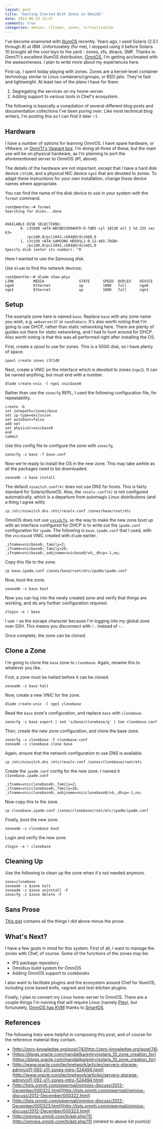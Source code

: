 ```yaml
---
layout: post
title: "Getting Started With Zones on OmniOS"
date: 2013-06-23 23:47
comments: true
categories: omnios, illumos, zones, virtualization
---
```


I've become enamored with
[IllumOS](http://wiki.illumos.org/display/illumos/illumos+Home)
recently. Years ago, I used Solaris (2.5.1 through 8) at IBM.
Unfortunately (for me), I stopped using it before Solaris 10 brought
all the cool toys to the yard - zones, zfs, dtrace, SMF. Thanks to
OmniTI's excellent IllumOS distribution,
[OmniOS](http://omnios.omniti.com), I'm getting acclimated with the
awesomeness. I plan to write more about my experiences here.

First up, I spent today playing with zones. Zones are a kernel-level
container technology similar to Linux containers/cgroups, or BSD
jails. They're fast and lightweight. At least two of the plans I have
for them:

1. Segregating the services on my home-server.
2. Adding support to various tools in Chef's ecosystem.

The following is basically a compilation of several different blog
posts and documentation collections I've been poring over. Like most
technical blog writers, I'm posting this so I can find it later :-).

## Hardware

I have a number of options for learning OmniOS. I have spare hardware,
or VMware, or
[OmniTI's Vagrant box](http://omnios.omniti.com/wiki.php/Installation#UsingVagrant).
I'm doing all three of these, but the main use will be on physical
hardware, as I'm planning to port the aforementioned server to OmniOS
(#1, above).

The details of the hardware are not important, except that I have a
hard disk device `c3t1d0`, and a physical NIC device `nge1` that are
devoted to zones. To adapt these instructions for your own
installation, change those device names where appropriate.

You can find the name of the disk device to use in your system with
the `format` command.

    root@menthe:~# format
    Searching for disks...done


    AVAILABLE DISK SELECTIONS:
           0. c3t0d0 <ATA-WDCWD1500AHFD-0-7QR5 cyl 18238 alt 2 hd 255 sec 63>
              /pci@0,0/pci1043,cb84@d/disk@0,0
           1. c3t1d0 <ATA-SAMSUNG HD501LJ-0-12-465.76GB>
              /pci@0,0/pci1043,cb84@d/disk@1,0
    Specify disk (enter its number): ^D

Here I wanted to use the Samsung disk.

Use `dladm` to find the network devices:

    root@menthe:~# dladm show-phys
    LINK         MEDIA                STATE      SPEED  DUPLEX    DEVICE
    nge0         Ethernet             up         1000   full      nge0
    nge1         Ethernet             up         1000   full      nge1

## Setup

The example zone here is named `base`. Replace `base` with any zone
name you wish, e.g. `webserver37` or `noodlebarn`. It's also worth
noting that I'm going to use DHCP, rather than static networking here.
There are plenty of guides out there for static networking, and I had
to hunt around for DHCP. Also worth noting is that this was all
performed right after installing the OS.

First, create a zpool to use for zones. This is a 500G disk, so I have
plenty of space.

    zpool create zones c3t1d0

Next, create a VNIC on the interface which is devoted to zones
(`nge1`). It can be named anything, but must end with a number.

    dladm create-vnic -l nge1 vnicbase0

Rather than use the `zonecfg` REPL, I used the following configuration
file, for repeatability.

    create -b
    set zonepath=/zones/base
    set ip-type=exclusive
    set autoboot=false
    add net
    set physical=vnicbase0
    end
    commit

Use this config file to configure the zone with `zonecfg`.

    zonecfg -z base -f base.conf

Now we're ready to install the OS in the new zone. This may take
awhile as all the packages need to be downloaded.

    zoneadm -z base install

The default `nsswitch.conf(4)` does not use DNS for hosts. This is
fairly standard for Solaris/IllumOS. Also, the `resolv.conf(4)` is not
configured automatically, which is a departure from automagic Linux
distributions (and a thing I agree with).

    cp /etc/nsswitch.dns /etc/resolv.conf /zones/base/root/etc

OmniOS does not use
[`sysidcfg`](http://lists.omniti.com/pipermail/omnios-discuss/2012-December/000323.html),
so the way to make the new zone boot up with an interface configured
for DHCP is to write out the `ipadm.conf` configuration for `ipadm`.
The following is `base.ipadm.conf` that I used, with the `vnicbase0`
VNIC created with `dladm` earlier.

    _ifname=vnicbase0;_family=2;
    _ifname=vnicbase0;_family=26;
    _ifname=vnicbase0;_aobjname=vnicbase0/v4;_dhcp=-1,no;

Copy this file to the zone.

    cp base.ipadm.conf /zones/base/root/etc/ipadm/ipadm.conf

Now, boot the zone.

    zoneadm -z base boot

Now you can log into the newly created zone and verify that things are
working, and do any further configuration required.

    zlogin -e ! base

I use `!` as the escape character because I'm logging into my global
zone over SSH. This means you disconnect with `!.` instead of `~.`.

Once complete, the zone can be cloned.

## Clone a Zone

I'm going to clone the `base` zone to `clonebase`. Again, rename this
to whatever you like.

First, a zone must be halted before it can be cloned.

    zoneadm -z base halt

Now, create a new VNIC for the zone.

    dladm create-vnic -l nge1 clonebase

Read the `base` zone's configuration, and replace `base` with
`clonebase`.

    zonecfg -z base export | sed 's/base/clonebase/g' | tee clonebase.conf

Then, create the new zone configuration, and clone the base zone.

    zonecfg -z clonebase -f clonebase.conf
    zoneadm -z clonebase clone base

Again, ensure that the network configuration to use DNS is available.

    cp /etc/nsswitch.dns /etc/resolv.conf /zones/clonebase/root/etc

Create the `ipadm.conf` config for the new zone. I named it `clonebase.ipadm.conf`

    _ifname=vnicclonebase0;_family=2;
    _ifname=vnicclonebase0;_family=26;
    _ifname=vnicclonebase0;_aobjname=vnicclonebase0/v4;_dhcp=-1,no;

Now copy this to the zone.

    cp clonebase.ipadm.conf /zones/clonebase/root/etc/ipadm/ipadm.conf

Finally, boot the new zone.

    zoneadm -z clonebase boot

Login and verify the new zone.

    zlogin -e ! clonebase

## Cleaning Up

Use the following to clean up the zone when it's not needed anymore.

    zone=clonebase
    zoneadm -z $zone halt
    zoneadm -z $zone uninstall -F
    zonecfg -z $zone delete -F

## Sans Prose

[This gist](https://gist.github.com/jtimberman/5848129) contains all
the things I did above minus the prose.

## What's Next?

I have a few goals in mind for this system. First of all, I want to
manage the zones with Chef, of course. Some of the functions of the
zones may be:

* IPS package repository
* Omnibus build system for OmniOS
* Adding OmniOS support to cookbooks

I also want to facilitate plugins and the ecosystem around Chef for
IllumOS, including zone based knife, vagrant and test-kitchen plugins.

Finally, I plan to convert my Linux home-server to OmniOS. There are a
couple things I'm running that will require Linux (namely
[Plex](http://www.plexapp.com)), but fortunately,
[OmniOS has KVM](http://omnios.omniti.com/wiki.php/VirtualMachinesKVM)
thanks to [SmartOS](http://smartos.org).

## References

The following links were helpful in composing this post, and of course
for the reference material they contain.

* [http://zero-knowledge.org/post/74](http://zero-knowledge.org/post/74)
* [https://blogs.oracle.com/mandalika/entry/solaris_10_zone_creation_for](https://blogs.oracle.com/mandalika/entry/solaris_10_zone_creation_for)
* [http://www.oracle.com/technetwork/articles/servers-storage-admin/o11-092-s11-zones-intro-524494.html](http://www.oracle.com/technetwork/articles/servers-storage-admin/o11-092-s11-zones-intro-524494.html)
* [http://lists.omniti.com/pipermail/omnios-discuss/2012-December/000322.html](http://lists.omniti.com/pipermail/omnios-discuss/2012-December/000322.html)
* [http://lists.omniti.com/pipermail/omnios-discuss/2012-December/000323.html](http://lists.omniti.com/pipermail/omnios-discuss/2012-December/000323.html)
* [http://omnios.omniti.com/ticket.php/11](http://omnios.omniti.com/ticket.php/11) (related to above list post(s))
